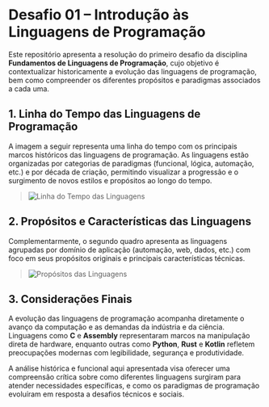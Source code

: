 # Desafio 01 – Introdução às Linguagens de Programação

Este repositório apresenta a resolução do primeiro desafio da disciplina **Fundamentos de Linguagens de Programação**, cujo objetivo é contextualizar historicamente a evolução das linguagens de programação, bem como compreender os diferentes propósitos e paradigmas associados a cada uma.

## 1. Linha do Tempo das Linguagens de Programação

A imagem a seguir representa uma linha do tempo com os principais marcos históricos das linguagens de programação. As linguagens estão organizadas por categorias de paradigmas (funcional, lógica, automação, etc.) e por década de criação, permitindo visualizar a progressão e o surgimento de novos estilos e propósitos ao longo do tempo.

> ![Linha do Tempo das Linguagens](timeline.jpg)

## 2. Propósitos e Características das Linguagens

Complementarmente, o segundo quadro apresenta as linguagens agrupadas por domínio de aplicação (automação, web, dados, etc.) com foco em seus propósitos originais e principais características técnicas.

> ![Propósitos das Linguagens](propositos.jpg)

## 3. Considerações Finais

A evolução das linguagens de programação acompanha diretamente o avanço da computação e as demandas da indústria e da ciência. Linguagens como **C** e **Assembly** representaram marcos na manipulação direta de hardware, enquanto outras como **Python**, **Rust** e **Kotlin** refletem preocupações modernas com legibilidade, segurança e produtividade.

A análise histórica e funcional aqui apresentada visa oferecer uma compreensão crítica sobre como diferentes linguagens surgiram para atender necessidades específicas, e como os paradigmas de programação evoluíram em resposta a desafios técnicos e sociais.
